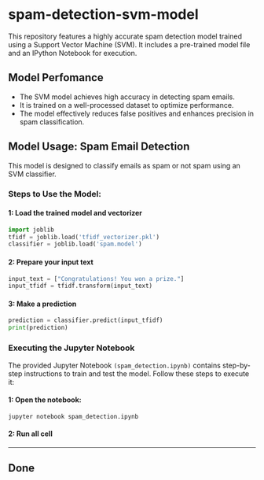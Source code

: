 # spam-detection-svm-model
This repository features a highly accurate spam detection model trained using a Support Vector Machine (SVM). It includes a pre-trained model file and an IPython Notebook for execution.

## Model Perfomance
* The SVM model achieves high accuracy in detecting spam emails.
* It is trained on a well-processed dataset to optimize performance.
* The model effectively reduces false positives and enhances precision in spam classification.

## Model Usage: Spam Email Detection
This model is designed to classify emails as spam or not spam using an SVM classifier.

### Steps to Use the Model:
#### 1: Load the trained model and vectorizer
```python
import joblib
tfidf = joblib.load('tfidf_vectorizer.pkl')
classifier = joblib.load('spam.model')
```
#### 2: Prepare your input text
```python
input_text = ["Congratulations! You won a prize."]
input_tfidf = tfidf.transform(input_text)
```
#### 3: Make a prediction
```python
prediction = classifier.predict(input_tfidf)
print(prediction)
```

### Executing the Jupyter Notebook
The provided Jupyter Notebook ```(spam_detection.ipynb)``` contains step-by-step instructions to train and test the model. Follow these steps to execute it:
#### 1: Open the notebook:
```jupyter notebook spam_detection.ipynb```
#### 2: Run all cell

______________________________________________

## Done
